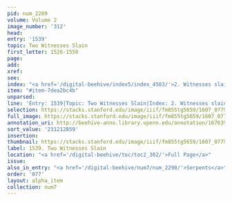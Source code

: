 ```yaml
---
pid: num_2289
volume: Volume 2
image_number: '312'
head:
entry: '1539'
topic: Two Witnesses Slain
first_letter: 1526-1550
page:
add:
xref:
see:
index: "<a href='/digital-beehive/index5/index_4583/'>2. Witnesses slain</a>"
item: "#item-7dea2bc4b"
unparsed:
line: 'Entry: 1539|Topic: Two Witnesses Slain|Index: 2. Witnesses slain|#item-7dea2bc4b'
selection: https://stacks.stanford.edu/image/iiif/fm855tg5659/1607_0779/964,2859,2655,382/full/0/default.jpg
full_image: https://stacks.stanford.edu/image/iiif/fm855tg5659/1607_0779/full/full/0/default.jpg
annotation_uri: http://beehive-anno.library.upenn.edu/annotation/1676398687785
sort_value: '231212859'
insertion:
thumbnail: https://stacks.stanford.edu/image/iiif/fm855tg5659/1607_0779/964,2859,600,180/250,/0/default.jpg
label: 1539. Two Witnesses Slain
location: "<a href='/digital-beehive/toc/toc2_302/'>Full Page</a>"
issue:
also_in_entry: "<a href='/digital-beehive/num7/num_2290/'>Serpents</a>"
order: '077'
layout: alpha_item
collection: num7
---
```


